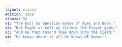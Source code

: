 ```yaml
---
layout: stanza
edition: 1859
stanza: 50
v1: "The Ball no Question makes of Ayes and Noes,"
v2: "But Right or Left as strikes the Player goes;"
v3: "⁠And He that toss'd Thee down into the Field,"
v4: "He knows about it all—He knows—HE knows!"
---
```

